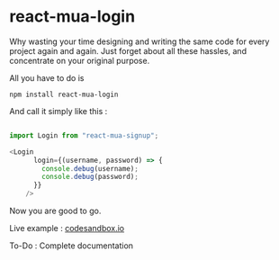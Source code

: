 # react-mua-login

Why wasting your time designing and writing the same code for 
every project again and again. Just forget about all these hassles,
 and concentrate on your original purpose.
 
All you have to do is 
```
npm install react-mua-login
```

And call it simply like this :
```typescript jsx

import Login from "react-mua-signup";

<Login
      login={(username, password) => {
        console.debug(username);
        console.debug(password);
      }}
    />
```
Now you are good to go.

Live example : 
[codesandbox.io](https://codesandbox.io/s/react-mua-login-sample-x12dr?file=/src/index.js)


To-Do :
Complete documentation
